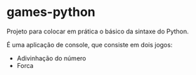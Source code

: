 # games-python

Projeto para colocar em prática o básico da sintaxe do Python.

É uma aplicação de console, que consiste em dois jogos:
 - Adivinhação do número
 - Forca